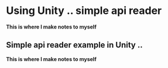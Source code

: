 # Using Unity .. simple api reader
**This is where I make notes to myself**

## Simple api reader example in Unity ..



**This is where I make notes to myself**
